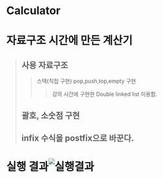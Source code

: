 # Calculator

# 자료구조 시간에 만든 계산기
> ## 사용 자료구조
> > 스택(직접 구현) pop,push,top,empty 구현
> > > 강의 시간에 구현한 Double linked list 이용함.
> ## 괄호, 소숫점 구현
> ## infix 수식을 postfix으로 바꾼다.
# 실행 결과![실행결과](https://user-images.githubusercontent.com/84065357/159284631-cc7b4088-1019-47cb-9231-105b5d23963d.png)
